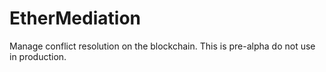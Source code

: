 # EtherMediation
Manage conflict resolution on the blockchain. This is pre-alpha do not use in production. 
